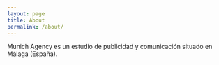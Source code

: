 ```yaml
---
layout: page
title: About
permalink: /about/
---
```


Munich Agency es un estudio de publicidad y comunicación situado en Málaga (España).
